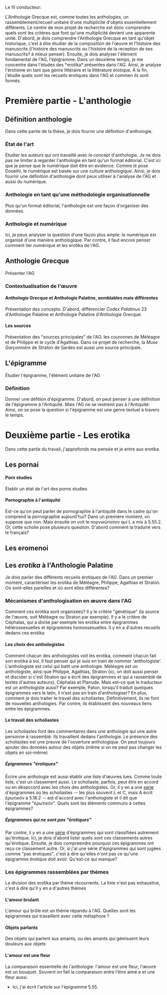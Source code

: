 
<p>Le fil conducteur:</p>
<p>L'Anthologie Grecque est, comme toutes les anthologies, un rassemblement/recueil unitaire d'une multiplicité d'objets essentiellement différents. Le centre de mon projet de recherche est donc comprendre quels sont les critères que font qu'une multiplicité devient une apparente unité. D'abord, je dois comprendre l'Anthologie Grecque en tant qu'objet historique, c'est à dire étudier de la composition de l'œuvre et l'histoire des manuscrits (l'histoire des manuscrits ou l'histoire de la reception de ses manuscrits? à mieux penser). Ensuite, je dois analyser l'élément fondamental de l'AG, l'épigramme. Dans un deuxième temps, je me concentre dans l'études des *erotika* présentes dans l'AG. Ainsi, je analyse l'érotisme en tant que genre littéraire et la littérature érotique. À la fin, j'étudie quels sont les recueils érotiques dans l'AG et commen ils sont formés. </p>

# Première partie - L'anthologie
## Définition anthologie
Dans cette partie de la thèse, je dois fournir une définition d'anthologie.
### État de l'art
Étudier les auteurs qui ont travaillé avec le concept d'anthologie. Je ne dois pas ne limiter à regarder l'anthologie en tant qu'un format éditorial. C'est ici que je pense que le numérique doit être en evidence. Comme le pose Doueihi, le numérique est basée sur une culture anthologique. Ainsi, je dois fournir une définition d'anthologie dont peux utiliser à l'analyse de l'AG et aussi du numérique.
### Anthologie en tant qu'une méthodologie organisationnelle
Plus qu'un format éditorial, l'anthologie est une façon d'organiser des données. 
### Anthologie et numérique
Ici, je peux analyser la question d'une façon plus ample: le numérique est organisé d'une manière anthologique. Par contre, il faut encore penser comment lier numérique et les erotika de l'AG.
## Anthologie Grecque
Présenter l'AG
### Contextualisation de l'œuvre
#### Anthologie Grecque et Anthologie Palatine, semblables mais différentes
Présentation des concepts. D'abord, différencier *Codex Palatinus* 23 d'Anthologie Palatine et Anthologie Palatine d'Anthologie Grecque.
#### Les sources
Présentation des "sources principales" de l'AG: les couronnes de Méléagre et de Philippe et le cycle d'Agathias. Dans ce projet de recherche, la *Muse Garçonnière* de Straton de Sardes est aussi une source principale. 
<!-- #### Anthologie palatine, Anthologie Byzantine? Une œuvre de l'*empire sans frontière* (à voir la pertinence?)
Dans cette partie, je pense à lier l'AG à l'Empire Byzantin. Ma pensée est la suivante: l'Empire, comme l'AG, existe parce qu'il a trois éléments essentiels qui organisent tous les autres: la langue grec, la réligion chrétienne et Constantinopla. Or, Byzance est un empire qui a duré plus de mil ans, dont plusieurs dinasties ont reigné. Temps et etnies ne sont pas des éléments définiteurs, ni le territoire l'est. Les frontières de l'Empire changent avec le temps. L'Empire est donc une série d'éléments qui sont rassembles autour de la triade fondatrice langue, religion et Constantinople. Or, l'AG aussi est un objet ouvert au sens qu'elle aussi est change par rapport au temps, lieux, etc. Par exemple, l'AG de Stadmüller est une AG autre que celle que nous avons à Anthologia. Donc, comme l'Empire, un objet multiple qui a une série d'éléments essentiels qui le définent -- et mon projet est exactement étudier quels sont ces éléments. En plus, je peux aussi dire que langue grec, la réligion chrétienne et Constantinople sont des éléments présents (peut-être organisateurs aussi) à l'AG.
On peut aussi analyser l'Empire comme un berceau d'anthologies/recueils -- d'œuvres littéraires, de peuples, de coutumes. 
De quelque façon, c'est une pensée à developper. -->
## L'épigramme
Étudier l'épigramme, l'élément unitaire de l'AG
### Définition
Donner une défition d'épigramme.
D'abord, on peut penser à une définition de l'épigramme à l'Antiquité.
Mais l'AG ne se restreint pas à l'Antiquité. Ainsi, on se pose la question si l'épigramme est une genre textuel à travers le temps.
<!--### Un genre textuel?
Est-ce qu'on peut dire, par exemple, que les traductions des épigrammes sont aussi des épigrammes ou le texte, une fois traduit, cesse d'être un épigramme.
Il faut penser quelles sont les caractéristiques textuelles partagées entre toutes les versions des textes de l'AG. À la fin, on se pose s'il y a des caractéristiques qui soient communes à tous ces textes, à exception au fait de qu'ils sont à l'AG. -->
# Deuxième partie - Les erotika
Dans cette partie du travail, j'approfonds ma pensée et je entre aux erotika.

## Les pornai
#### Porn studies
Établir un état de l'art des porns studies
#### Pornographie à l'antiquité
Est-ce qu'on peut parler de pornographie à l'antiquité dans le cadre qu'on comprend la pornographie aujourd'hui?
Dans un première moment, on suppose que non. Mais ensuite on voit le πορνικώτατον qui L a mis à 5.55.2.
Or, cette scholie pose plusieurs question. D'abord comment la traduire vers le français?

## Les eromenoi

<!-- ## Érotisme
D'abord, il faut discuter l'élément commun, ou qui est censé d'être commun à tous ces textes, qui est l'érotisme. 
### Définition
Donner une définition ouvrable d'érotisme.
Comment et pourquoi un texte devient érotique?
Les épigrammes sont érotiques. Il n'y a aucune dout par rapport à ça. D'abord, c'est même Céphalas qu'affirme que les épigrammes sont érotiques. On peut pas échapper à l'érotisme.
Mais est-ce qu'il y en a des épigrammes qui sont pornographiques?
### Érotisme ou pornographie?
Érotisme et pornographie sont des concepts différents ou sont-ils synonimes?
Ici, je dois travailler avec les porn studies. -->

<!-- ## Littérature érotique (jusqu'où ? Antiquité? Empire byzantin? Est-ce qu'on peut délimiter jusqu'où va l'influence de l'AG ?)
L'érotisme en tant qu'un genre littéraire.
Quels sont les modèles de l'érotisme et quel est le canon érotique?
### Est-ce qu'on peut parler de littérature érotique dans l'Antiquité
L'érotisme est un genre littéraire présent à l'Antiquité?
Je peux cherhcer des textes érotiques de la période.
#### Érotisme héllenistique
Il y a de la littérature érotique héllenistique hors de l'AG? Quels sont ces textes et leurs caractéristiques.
Et l'empire byzantin? C'est important pour comprendre les erotika de Céphalas et les scholies de A, C et L.
#### Épigrammes amoureuses latines 
Or, il y en une littérature érotique latine. Qui sont les auteurs et quoi ils ont publié? -->
## Les *erotika* à l'Anthologie Palatine
Je dois parler des différents recueils érotiques de l'AG. 
Dans un premier moment, caractériser les erotika de Méléagre, Philippe, Agathias et Straton. Où sont-elles pareilles et où sont elles différentes? 
### Mécanismes d'anthologisation en œuvre dans l'AG
Comment ces erotika sont organisées? 
Il y le critère "génétique" (la source de l'œuvre, soit Méléagre ou Straton par exemple). Il y a le critère de Céphalas, qui a divisé par exemple les erotika entre épigrammes hétérossexuelles et épigrammes homossexuelles.
Il y en a d'autres recueils dedans ces erotika
#### Les choix des anthologistes
Comment chacun des anthologistes voit les erotika, comment chacun fait son erotika à soi.
Il faut penser qui je suis en train de nommer 'anthologiste'. 
L'anthologiste est celui qui batit une anthologie. Méléagre est un anthologiste, ainsi que Philippe, Agathias, Straton (ici, on doit aussi penser et discuter si c'est Straton qui a écrit des épigrammes et qui a rassemblé de textes d'autres auteurs), Céphalas et Planude. 
Mais est-ce que le traducteur est un anthologiste aussi? Par exemple, Paton, lorsqu'il traduit quelques épigrammes vers le latin, il n'est pas en train d'anthologiser?
En plus, comment je dois traiter le travail des scholiastes. Définitivement, ils ne font de nouvelles anthologies. Par contre, ils établissent des nouveaux liens entre les épigrammes.
#### Le travail des scholiastes
Les scholiastes font des commentaires dans une anthologie qui une autre personne à rassemblé. Ils travaillent dedans l'anthologie. 
Le présence des scholiastes est une preuve de l'ouverture anthologique. On peut toujours ajouter des données autour des objets (même si on ne peut pas changer les objets en soi-même)
##### Épigrammes "érotiques"
Écrire une anthologie est aussi établir une liste d'œuvres lues. Comme toute liste, c'est un classement aussi. Le scholiaste, parfois, peut être en accord ou en désaccord avec les choix des anthologistes.
Or, il y en a une [série](https://github.com/LuizCapelo/erotikaAnthologiques/blob/main/mesParcoursRecueils/erotismePourScholiastes.md) d'épigrammes où les scholiastes -- les plus souvent L et C, mais A écrit ἐρωτικόν à 5.18.2 -- est d'accord avec l'anthologiste et il dit que l'épigramme "ἐρωτικόν". 
Quels sont les éléments communs à cettes épigrammes?
##### Épigrammes qui ne sont pas "érotiques"
Par contre, il y en a une [série](https://github.com/LuizCapelo/erotikaAnthologiques/blob/main/mesParcoursRecueils/epigrammesPasErotiques.md) d'épigrammes qui sont classifiées autrement qu'érotique. 
Ici, je dois d'abord lister quels sont ces classements autres qu'érotique.
Ensuite, je dois compreendre pourquoi ces épigrammes ont reçu ce classement autre. 
Or, si j'ai une série d'épigrammes qui sont jugées comme "pas érotiques", c'est à dire qu'elles n'ont pas ce qu'une épigramme érotique doit avoir. Qu'est-ce qui manque?
### Les épigrammes rassemblées par thèmes
La division des erotika par thème récourrents.
La liste n'est pas exhaustive, c'est à dire qu'il y en a d'autres thèmes
#### L'amour brulant
L'amour qui brûle est un théme répandu à l'AG. Quelles sont les épigrammes qui travaillent avec cette métaphore ?
#### Objets parlants
Des objets qui parlent aux amants, ou des amants qui gémissent leurs douleurs aux objets
#### L'amour est une fleur
La comparaison essentielle de l'anthologie: l'amour est une fleur, l'œuvre est un bouquet. Souvent on fait la comparaison entre l'être aimé.e et une fleur aussi.
- Ici, j'ai écrit l'article sur l'épigramme 5.55.

